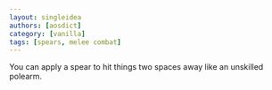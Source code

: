 ```yaml
---
layout: singleidea
authors: [aosdict]
category: [vanilla]
tags: [spears, melee combat]
---
```

You can apply a spear to hit things two spaces away like an unskilled polearm.
